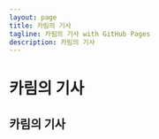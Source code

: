 ```yaml
---
layout: page
title: 카림의 기사
tagline: 카림의 기사 with GitHub Pages
description: 카림의 기사
---
```


# 카림의 기사

## 카림의 기사
